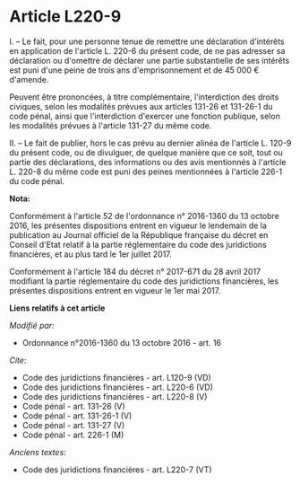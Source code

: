 # Article L220-9

I. – Le fait, pour une personne tenue de remettre une déclaration d'intérêts en application de l'article L. 220-6 du présent
code, de ne pas adresser sa déclaration ou d'omettre de déclarer une partie substantielle de ses intérêts est puni d'une
peine de trois ans d'emprisonnement et de 45 000 € d'amende.

Peuvent être prononcées, à titre complémentaire, l'interdiction des droits civiques, selon les modalités prévues aux articles
131-26 et 131-26-1 du code pénal, ainsi que l'interdiction d'exercer une fonction publique, selon les modalités prévues à
l'article 131-27 du même code.

II. – Le fait de publier, hors le cas prévu au dernier alinéa de l'article L. 120-9 du présent code, ou de divulguer, de
quelque manière que ce soit, tout ou partie des déclarations, des informations ou des avis mentionnés à l'article L. 220-8 du
même code est puni des peines mentionnées à l'article 226-1 du code pénal.

**Nota:**

Conformément à l'article 52 de l'ordonnance n° 2016-1360 du 13 octobre 2016, les présentes dispositions entrent en vigueur le
lendemain de la publication au Journal officiel de la République française du décret en Conseil d'Etat relatif à la partie
réglementaire du code des juridictions financières, et au plus tard le 1er juillet 2017.

Conformément à l'article 184 du décret n° 2017-671 du 28 avril 2017 modifiant la partie réglementaire du code des
juridictions financières, les présentes dispositions entrent en vigueur le 1er mai 2017.

**Liens relatifs à cet article**

_Modifié par_:

  - Ordonnance n°2016-1360 du 13 octobre 2016 - art. 16

_Cite_:

  - Code des juridictions financières - art. L120-9 (VD)
  - Code des juridictions financières - art. L220-6 (VD)
  - Code des juridictions financières - art. L220-8 (V)
  - Code pénal - art. 131-26 (V)
  - Code pénal - art. 131-26-1 (V)
  - Code pénal - art. 131-27 (V)
  - Code pénal - art. 226-1 (M)

_Anciens textes_:

  - Code des juridictions financières - art. L220-7 (VT)
